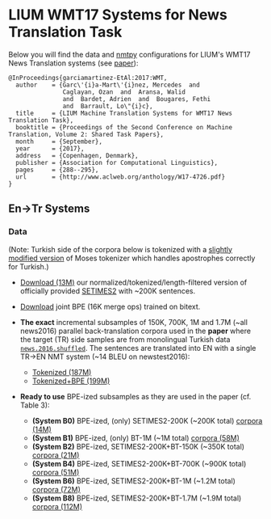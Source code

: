 # LIUM WMT17 Systems for News Translation Task

Below you will find the data and [nmtpy](https://github.com/lium-lst/nmtpy) configurations for LIUM's WMT17 News Translation systems (see [paper](http://www.aclweb.org/anthology/W17-4726.pdf)):

```
@InProceedings{garciamartinez-EtAl:2017:WMT,
  author    = {Garc\'{i}a-Mart\'{i}nez, Mercedes  and
               Caglayan, Ozan  and  Aransa, Walid
               and  Bardet, Adrien  and  Bougares, Fethi
               and  Barrault, Lo\"{i}c},
  title     = {LIUM Machine Translation Systems for WMT17 News Translation Task},
  booktitle = {Proceedings of the Second Conference on Machine Translation, Volume 2: Shared Task Papers},
  month     = {September},
  year      = {2017},
  address   = {Copenhagen, Denmark},
  publisher = {Association for Computational Linguistics},
  pages     = {288--295},
  url       = {http://www.aclweb.org/anthology/W17-4726.pdf}
}
```

## En->Tr Systems

### Data

(Note: Turkish side of the corpora below is tokenized with a [slightly modified version](scripts/tokenizerv2.perl) of Moses tokenizer which handles apostrophes correctly for Turkish.)

- [Download (13M)](http://www-lium.univ-lemans.fr/~caglayan/wmt17-newstask/setimes2.norm.min3max50.tok.tar.bz2) our normalized/tokenized/length-filtered version of officially provided [SETIMES2](http://opus.lingfil.uu.se/SETIMES2.php) with ~200K sentences.

- [Download](http://www-lium.univ-lemans.fr/~caglayan/wmt17-newstask/en-tr-16k.bpe) joint BPE (16K merge ops) trained on bitext.

- **The exact** incremental subsamples of 150K, 700K, 1M and 1.7M (~all news2016) parallel back-translation corpora used in the **paper** where the target (TR) side samples are from monolingual Turkish data [`news.2016.shuffled`](http://data.statmt.org/wmt17/translation-task/news.2016.tr.shuffled.gz). The sentences are translated into EN with a single TR->EN NMT system (~14 BLEU on newstest2016):
  - [Tokenized (187M)](http://www-lium.univ-lemans.fr/~caglayan/wmt17-newstask/news2016-BT-EN-TR.tar.bz2)
  - [Tokenized+BPE (199M)](http://www-lium.univ-lemans.fr/~caglayan/wmt17-newstask/news2016-BT-EN-TR-BPE16K.tar.bz2)

- **Ready to use** BPE-ized subsamples as they are used in the paper (cf. Table 3):
  
  - **(System B0)** BPE-ized, (only) SETIMES2-200K (~200K total) [corpora (14M)](http://www-lium.univ-lemans.fr/~caglayan/wmt17-newstask/only-SETIMES2-200K.tar.bz2)
  - **(System B1)** BPE-ized, (only) BT-1M (~1M total) [corpora (58M)](http://www-lium.univ-lemans.fr/~caglayan/wmt17-newstask/only-BT-1M.tar.bz2)
  - **(System B2)** BPE-ized, SETIMES2-200K+BT-150K (~350K total) [corpora (21M)](http://www-lium.univ-lemans.fr/~caglayan/wmt17-newstask/SETIMES2-200K+BT-150K.tar.bz2)
  - **(System B4)** BPE-ized, SETIMES2-200K+BT-700K (~900K total) [corpora (51M)](http://www-lium.univ-lemans.fr/~caglayan/wmt17-newstask/SETIMES2-200K+BT-700K.tar.bz2)
  - **(System B6)** BPE-ized, SETIMES2-200K+BT-1M (~1.2M total) [corpora (72M)](http://www-lium.univ-lemans.fr/~caglayan/wmt17-newstask/SETIMES2-200K+BT-1M.tar.bz2)
  - **(System B8)** BPE-ized, SETIMES2-200K+BT-1.7M (~1.9M total) [corpora (112M)](http://www-lium.univ-lemans.fr/~caglayan/wmt17-newstask/SETIMES2-200K+BT-1.7M.tar.bz2)
  
